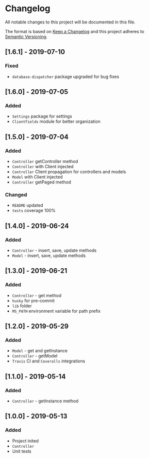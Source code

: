 # Changelog
All notable changes to this project will be documented in this file.

The format is based on [Keep a Changelog](http://keepachangelog.com/en/1.0.0/)
and this project adheres to [Semantic Versioning](http://semver.org/spec/v2.0.0.html).

## [1.6.1] - 2019-07-10
### Fixed
- `database-dispatcher` package upgraded for bug fixes

## [1.6.0] - 2019-07-05
### Added
- `Settings` package for settings
- `ClientFields` module for better organization

## [1.5.0] - 2019-07-04
### Added
- `Controller` getController method
- `Controller` with Client injected
- `Controller` Client propagation for controllers and models
- `Model` with Client injected
- `Controller` getPaged method

### Changed
- `README` updated
- `tests` coverage 100%

## [1.4.0] - 2019-06-24
### Added
- `Controller` - insert, save, update methods
- `Model` - insert, save, update methods

## [1.3.0] - 2019-06-21
### Added
- `Controller` - get method
- `husky` for pre-commit
- `lib` folder
- `MS_PATH` environment variable for path prefix

## [1.2.0] - 2019-05-29
### Added
- `Model` - get and getInstance
- `Controller` - getModel
- `Travis` CI and `Coveralls` integrations

## [1.1.0] - 2019-05-14
### Added
- `Controller` - getInstance method

## [1.0.0] - 2019-05-13
### Added
- Project inited
- `Controller`
- Unit tests